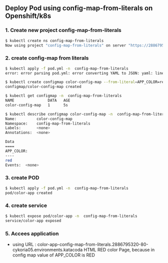 ## Deploy Pod using config-map-from-literals on Openshift/k8s

### 1. Create new project config-map-from-literals
```bash
$ kubectl create ns config-map-from-literals
Now using project "config-map-from-literals" on server "https://2886795320-8443-cykoria05.environments.katacoda.com:443".
```

### 2. create config-map from literals
```bash
$ kubectl apply -f pod.yml -n  config-map-from-literals
error: error parsing pod.yml: error converting YAML to JSON: yaml: line 9: mapping values are not allowed in this context

$ kubectl create configmap color-config-map --from-literal=APP_COLOR=red -n  config-map-from-literals
configmap/color-config-map created

$ kubectl get configmap -n  config-map-from-literals
NAME               DATA   AGE
color-config-map   1      5s

$ kubectl describe configmap color-config-map -n  config-map-from-literals
Name:         color-config-map
Namespace:    config-map-from-literals
Labels:       <none>
Annotations:  <none>

Data
====
APP_COLOR:
----
red
Events:  <none>
```

### 3. create POD
```bash
$ kubectl apply -f pod.yml -n  config-map-from-literals
pod/color-app created
```

### 4. create service
```bash
$ kubectl expose pod/color-app -n  config-map-from-literals
service/color-app exposed
```

###  5. Accees application
- using URL : color-app-config-map-from-literals.2886795320-80-cykoria05.environments.katacoda 
  HTML RED color Page, because in config map value of APP_COLOR is RED